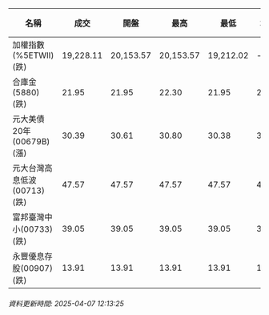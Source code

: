 | 名稱 | 成交 | 開盤 | 最高 | 最低 | 均價 | 成交金額(億) | 昨收 | 漲跌幅 | 漲跌 | 總量 | 昨量 | 振幅 |
| -------- | -------- | -------- | -------- |-------- | -------- | -------- |-------- |-------- |-------- | -------- | -------- |-------- |
|加權指數(%5ETWII) (跌)|19,228.11|20,153.57|20,153.57|19,212.02|-|1,280.19|21,298.22|9.72%|2070.11|4,674,168|0|4.42%|
|合庫金(5880) (跌)|21.95|21.95|22.30|21.95|22.02|8.01|24.35|9.86%|2.40|36,366|6,456|1.44%|
|元大美債20年(00679B) (漲)|30.39|30.61|30.80|30.38|30.61|75.06|29.88|1.71%|0.51|245,159|50,874|1.41%|
|元大台灣高息低波(00713) (跌)|47.57|47.57|47.57|47.57|47.57|15.50|52.85|9.99%|5.28|32,578|10,035|0.00%|
|富邦臺灣中小(00733) (跌)|39.05|39.05|39.05|39.05|39.05|0.332|43.38|9.98%|4.33|850|1,629|0.00%|
|永豐優息存股(00907) (跌)|13.91|13.91|13.91|13.91|13.91|0.177|15.45|9.97%|1.54|1,275|1,914|0.00%|
###### 資料更新時間: 2025-04-07 12:13:25